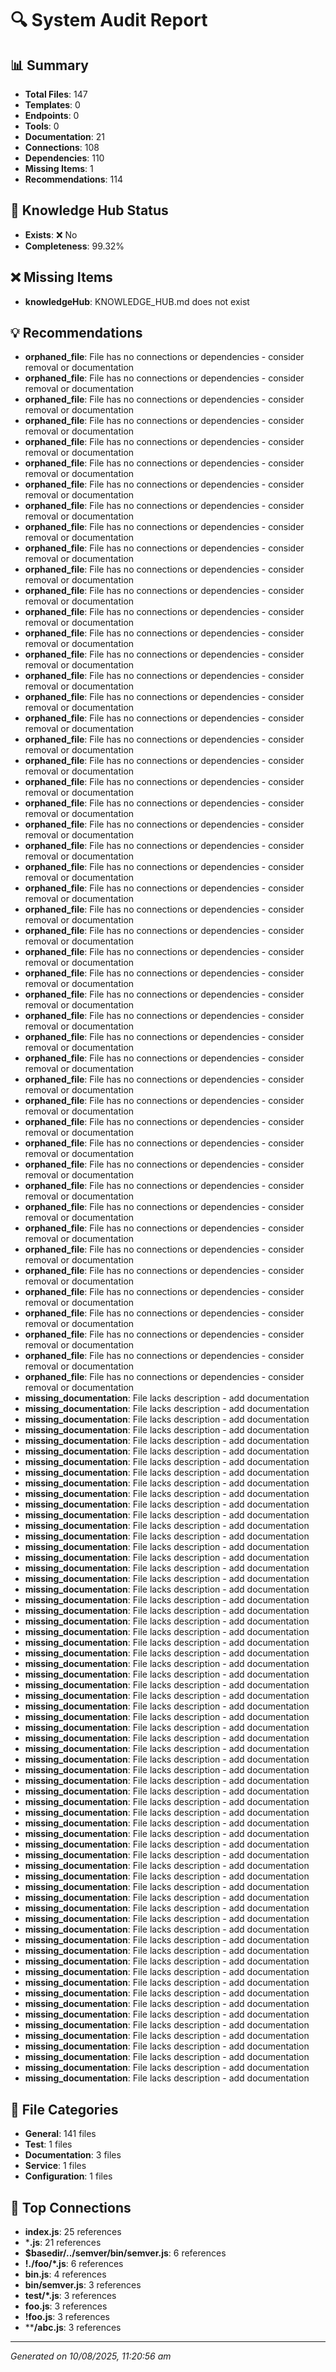 # 🔍 System Audit Report

## 📊 Summary

- **Total Files**: 147
- **Templates**: 0
- **Endpoints**: 0
- **Tools**: 0
- **Documentation**: 21
- **Connections**: 108
- **Dependencies**: 110
- **Missing Items**: 1
- **Recommendations**: 114

## 🎯 Knowledge Hub Status

- **Exists**: ❌ No
- **Completeness**: 99.32%

## ❌ Missing Items

- **knowledgeHub**: KNOWLEDGE_HUB.md does not exist

## 💡 Recommendations

- **orphaned_file**: File has no connections or dependencies - consider removal or documentation
- **orphaned_file**: File has no connections or dependencies - consider removal or documentation
- **orphaned_file**: File has no connections or dependencies - consider removal or documentation
- **orphaned_file**: File has no connections or dependencies - consider removal or documentation
- **orphaned_file**: File has no connections or dependencies - consider removal or documentation
- **orphaned_file**: File has no connections or dependencies - consider removal or documentation
- **orphaned_file**: File has no connections or dependencies - consider removal or documentation
- **orphaned_file**: File has no connections or dependencies - consider removal or documentation
- **orphaned_file**: File has no connections or dependencies - consider removal or documentation
- **orphaned_file**: File has no connections or dependencies - consider removal or documentation
- **orphaned_file**: File has no connections or dependencies - consider removal or documentation
- **orphaned_file**: File has no connections or dependencies - consider removal or documentation
- **orphaned_file**: File has no connections or dependencies - consider removal or documentation
- **orphaned_file**: File has no connections or dependencies - consider removal or documentation
- **orphaned_file**: File has no connections or dependencies - consider removal or documentation
- **orphaned_file**: File has no connections or dependencies - consider removal or documentation
- **orphaned_file**: File has no connections or dependencies - consider removal or documentation
- **orphaned_file**: File has no connections or dependencies - consider removal or documentation
- **orphaned_file**: File has no connections or dependencies - consider removal or documentation
- **orphaned_file**: File has no connections or dependencies - consider removal or documentation
- **orphaned_file**: File has no connections or dependencies - consider removal or documentation
- **orphaned_file**: File has no connections or dependencies - consider removal or documentation
- **orphaned_file**: File has no connections or dependencies - consider removal or documentation
- **orphaned_file**: File has no connections or dependencies - consider removal or documentation
- **orphaned_file**: File has no connections or dependencies - consider removal or documentation
- **orphaned_file**: File has no connections or dependencies - consider removal or documentation
- **orphaned_file**: File has no connections or dependencies - consider removal or documentation
- **orphaned_file**: File has no connections or dependencies - consider removal or documentation
- **orphaned_file**: File has no connections or dependencies - consider removal or documentation
- **orphaned_file**: File has no connections or dependencies - consider removal or documentation
- **orphaned_file**: File has no connections or dependencies - consider removal or documentation
- **orphaned_file**: File has no connections or dependencies - consider removal or documentation
- **orphaned_file**: File has no connections or dependencies - consider removal or documentation
- **orphaned_file**: File has no connections or dependencies - consider removal or documentation
- **orphaned_file**: File has no connections or dependencies - consider removal or documentation
- **orphaned_file**: File has no connections or dependencies - consider removal or documentation
- **orphaned_file**: File has no connections or dependencies - consider removal or documentation
- **orphaned_file**: File has no connections or dependencies - consider removal or documentation
- **orphaned_file**: File has no connections or dependencies - consider removal or documentation
- **orphaned_file**: File has no connections or dependencies - consider removal or documentation
- **orphaned_file**: File has no connections or dependencies - consider removal or documentation
- **orphaned_file**: File has no connections or dependencies - consider removal or documentation
- **orphaned_file**: File has no connections or dependencies - consider removal or documentation
- **orphaned_file**: File has no connections or dependencies - consider removal or documentation
- **orphaned_file**: File has no connections or dependencies - consider removal or documentation
- **orphaned_file**: File has no connections or dependencies - consider removal or documentation
- **orphaned_file**: File has no connections or dependencies - consider removal or documentation
- **orphaned_file**: File has no connections or dependencies - consider removal or documentation
- **orphaned_file**: File has no connections or dependencies - consider removal or documentation
- **missing_documentation**: File lacks description - add documentation
- **missing_documentation**: File lacks description - add documentation
- **missing_documentation**: File lacks description - add documentation
- **missing_documentation**: File lacks description - add documentation
- **missing_documentation**: File lacks description - add documentation
- **missing_documentation**: File lacks description - add documentation
- **missing_documentation**: File lacks description - add documentation
- **missing_documentation**: File lacks description - add documentation
- **missing_documentation**: File lacks description - add documentation
- **missing_documentation**: File lacks description - add documentation
- **missing_documentation**: File lacks description - add documentation
- **missing_documentation**: File lacks description - add documentation
- **missing_documentation**: File lacks description - add documentation
- **missing_documentation**: File lacks description - add documentation
- **missing_documentation**: File lacks description - add documentation
- **missing_documentation**: File lacks description - add documentation
- **missing_documentation**: File lacks description - add documentation
- **missing_documentation**: File lacks description - add documentation
- **missing_documentation**: File lacks description - add documentation
- **missing_documentation**: File lacks description - add documentation
- **missing_documentation**: File lacks description - add documentation
- **missing_documentation**: File lacks description - add documentation
- **missing_documentation**: File lacks description - add documentation
- **missing_documentation**: File lacks description - add documentation
- **missing_documentation**: File lacks description - add documentation
- **missing_documentation**: File lacks description - add documentation
- **missing_documentation**: File lacks description - add documentation
- **missing_documentation**: File lacks description - add documentation
- **missing_documentation**: File lacks description - add documentation
- **missing_documentation**: File lacks description - add documentation
- **missing_documentation**: File lacks description - add documentation
- **missing_documentation**: File lacks description - add documentation
- **missing_documentation**: File lacks description - add documentation
- **missing_documentation**: File lacks description - add documentation
- **missing_documentation**: File lacks description - add documentation
- **missing_documentation**: File lacks description - add documentation
- **missing_documentation**: File lacks description - add documentation
- **missing_documentation**: File lacks description - add documentation
- **missing_documentation**: File lacks description - add documentation
- **missing_documentation**: File lacks description - add documentation
- **missing_documentation**: File lacks description - add documentation
- **missing_documentation**: File lacks description - add documentation
- **missing_documentation**: File lacks description - add documentation
- **missing_documentation**: File lacks description - add documentation
- **missing_documentation**: File lacks description - add documentation
- **missing_documentation**: File lacks description - add documentation
- **missing_documentation**: File lacks description - add documentation
- **missing_documentation**: File lacks description - add documentation
- **missing_documentation**: File lacks description - add documentation
- **missing_documentation**: File lacks description - add documentation
- **missing_documentation**: File lacks description - add documentation
- **missing_documentation**: File lacks description - add documentation
- **missing_documentation**: File lacks description - add documentation
- **missing_documentation**: File lacks description - add documentation
- **missing_documentation**: File lacks description - add documentation
- **missing_documentation**: File lacks description - add documentation
- **missing_documentation**: File lacks description - add documentation
- **missing_documentation**: File lacks description - add documentation
- **missing_documentation**: File lacks description - add documentation
- **missing_documentation**: File lacks description - add documentation
- **missing_documentation**: File lacks description - add documentation
- **missing_documentation**: File lacks description - add documentation
- **missing_documentation**: File lacks description - add documentation
- **missing_documentation**: File lacks description - add documentation
- **missing_documentation**: File lacks description - add documentation

## 📁 File Categories

- **General**: 141 files
- **Test**: 1 files
- **Documentation**: 3 files
- **Service**: 1 files
- **Configuration**: 1 files

## 🔗 Top Connections

- **index.js**: 25 references
- ***.js**: 21 references
- **$basedir/../semver/bin/semver.js**: 6 references
- **!./foo/*.js**: 6 references
- **bin.js**: 4 references
- **bin/semver.js**: 3 references
- **test/*.js**: 3 references
- **foo.js**: 3 references
- **!foo.js**: 3 references
- ****/abc.js**: 3 references

---
*Generated on 10/08/2025, 11:20:56 am*
